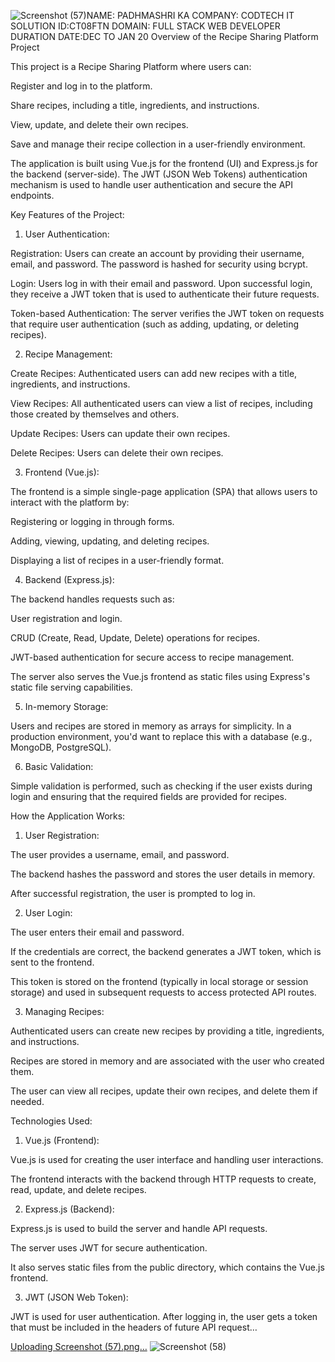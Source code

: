 ![Screenshot (57)](https://github.com/user-attachments/assets/0811ed3e-3368-4a19-bef6-d25dc36e1109)NAME: PADHMASHRI KA
COMPANY: CODTECH IT SOLUTION 
ID:CT08FTN
DOMAIN: FULL STACK WEB DEVELOPER
DURATION DATE:DEC TO JAN 20
Overview of the Recipe Sharing Platform Project

This project is a Recipe Sharing Platform where users can:

Register and log in to the platform.

Share recipes, including a title, ingredients, and instructions.

View, update, and delete their own recipes.

Save and manage their recipe collection in a user-friendly environment.





The application is built using Vue.js for the frontend (UI) and Express.js for the backend (server-side). The JWT (JSON Web Tokens) authentication mechanism is used to handle user authentication and secure the API endpoints.

Key Features of the Project:

1. User Authentication:

Registration: Users can create an account by providing their username, email, and password. The password is hashed for security using bcrypt.

Login: Users log in with their email and password. Upon successful login, they receive a JWT token that is used to authenticate their future requests.

Token-based Authentication: The server verifies the JWT token on requests that require user authentication (such as adding, updating, or deleting recipes).



2. Recipe Management:

Create Recipes: Authenticated users can add new recipes with a title, ingredients, and instructions.

View Recipes: All authenticated users can view a list of recipes, including those created by themselves and others.

Update Recipes: Users can update their own recipes.

Delete Recipes: Users can delete their own recipes.



3. Frontend (Vue.js):

The frontend is a simple single-page application (SPA) that allows users to interact with the platform by:

Registering or logging in through forms.

Adding, viewing, updating, and deleting recipes.

Displaying a list of recipes in a user-friendly format.




4. Backend (Express.js):

The backend handles requests such as:

User registration and login.

CRUD (Create, Read, Update, Delete) operations for recipes.

JWT-based authentication for secure access to recipe management.


The server also serves the Vue.js frontend as static files using Express's static file serving capabilities.



5. In-memory Storage:

Users and recipes are stored in memory as arrays for simplicity. In a production environment, you'd want to replace this with a database (e.g., MongoDB, PostgreSQL).



6. Basic Validation:

Simple validation is performed, such as checking if the user exists during login and ensuring that the required fields are provided for recipes.




How the Application Works:

1. User Registration:

The user provides a username, email, and password.

The backend hashes the password and stores the user details in memory.

After successful registration, the user is prompted to log in.



2. User Login:

The user enters their email and password.

If the credentials are correct, the backend generates a JWT token, which is sent to the frontend.

This token is stored on the frontend (typically in local storage or session storage) and used in subsequent requests to access protected API routes.



3. Managing Recipes:

Authenticated users can create new recipes by providing a title, ingredients, and instructions.

Recipes are stored in memory and are associated with the user who created them.

The user can view all recipes, update their own recipes, and delete them if needed.




Technologies Used:

1. Vue.js (Frontend):

Vue.js is used for creating the user interface and handling user interactions.

The frontend interacts with the backend through HTTP requests to create, read, update, and delete recipes.



2. Express.js (Backend):

Express.js is used to build the server and handle API requests.

The server uses JWT for secure authentication.

It also serves static files from the public directory, which contains the Vue.js frontend.



3. JWT (JSON Web Token):

JWT is used for user authentication. After logging in, the user gets a token that must be included in the headers of future API request…





[Uploading Screenshot (57).png…]()
![Screenshot (58)](https://github.com/user-attachments/assets/0dc3cbc2-f789-416f-a059-41b988fdadd5)

